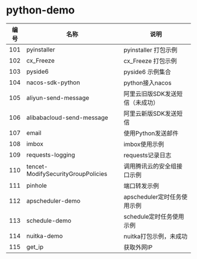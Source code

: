 # python-demo

| 编号 | 名称                               | 说明                          |
|------|------------------------------------|-----------------------------|
| 101  | pyinstaller                        | pyinstaller 打包示例          |
| 102  | cx_Freeze                          | cx_Freeze 打包示例            |
| 103  | pyside6                            | pyside6 示例集合              |
| 104  | nacos-sdk-python                   | python接入nacos               |
| 105  | aliyun-send-message                | 阿里云旧版SDK发送短信（未成功） |
| 106  | alibabacloud-send-message          | 阿里云新版SDK发送短信         |
| 107  | email                              | 使用Python发送邮件            |
| 108  | imbox                              | imbox使用示例                 |
| 109  | requests-logging                   | requests记录日志              |
| 110  | tencet-ModifySecurityGroupPolicies | 调用腾讯云的安全组接口示例    |
| 111  | pinhole                            | 端口转发示例                  |
| 112  | apscheduler-demo                   | apscheduler定时任务使用示例   |
| 113  | schedule-demo                      | schedule定时任务使用示例      |
| 114  | nuitka-demo                        | nuitka打包示例，未成功         |
| 115  | get_ip                             | 获取外网IP                    |

